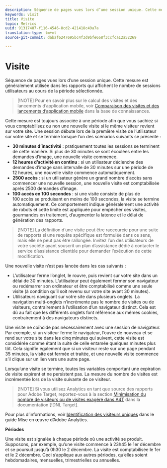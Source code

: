 ```yaml
---
description: Séquence de pages vues lors d’une session unique. Cette mesure est généralement utilisée dans les rapports qui affichent le nombre de sessions utilisateurs au cours de la période sélectionnée.
keywords: visit
title: Visite
topic: Metrics
uuid: 91317487-f116-4546-8cd2-421418c49a7a
translation-type: tm+mt
source-git-commit: dabaf6247695bc4f3d9bfe668f3ccfca12a52269

---
```



# Visite

Séquence de pages vues lors d’une session unique. Cette mesure est généralement utilisée dans les rapports qui affichent le nombre de sessions utilisateurs au cours de la période sélectionnée.

>[!NOTE] Pour en savoir plus sur le calcul des visites et des lancements d’application mobile, voir [Comparaison des visites et des lancements d’application mobile](https://helpx.adobe.com/fr/analytics/kb/compare-visits-and-mobile-app-launches.html) dans la base de connaissances.

Cette mesure est toujours associée à une période afin que vous sachiez si vous comptabilisez ou non une nouvelle visite si le même visiteur revient sur votre site. Une session débute lors de la première visite de l’utilisateur sur votre site et se termine lorsque l’un des scénarios suivants se présente :

* **30 minutes d’inactivité** : pratiquement toutes les sessions se terminent de cette manière. Si plus de 30 minutes se sont écoulées entre les demandes d’image, une nouvelle visite commence.
* **12 heures d’activité en continu** : si un utilisateur déclenche des demandes d’image sans intervalle de 30 minutes sur une période de 12 heures, une nouvelle visite commence automatiquement.
* **2500 accès** : si un utilisateur génère un grand nombre d’accès sans commencer une nouvelle session, une nouvelle visite est comptabilisée après 2500 demandes d’image.
* **100 accès en 100 secondes** : si une visite consiste de plus de 100 accès se produisant en moins de 100 secondes, la visite se termine automatiquement. Ce comportement indique généralement une activité de robots et cette limite est appliquée pour empêcher ces visites, gourmandes en traitement, d’augmenter la latence et le délai de génération des rapports.

>[!NOTE] La définition d’une visite peut être raccourcie pour une suite de rapports si une requête spécifique est formulée dans ce sens, mais elle ne peut pas être rallongée. Invitez l’un des utilisateurs de votre société ayant souscrit un plan d’assistance dédié à contacter le service d’assistance clientèle pour demander l’exécution de cette modification.

Une nouvelle visite n’est pas lancée dans les cas suivants :

* L’utilisateur ferme l’onglet, le rouvre, puis revient sur votre site dans un délai de 30 minutes. L’utilisateur peut également fermer son navigateur ou redémarrer son ordinateur et être comptabilisé comme une seule visite (à condition qu’il soit revenu sur votre site avant 30 minutes).
* Utilisateurs naviguant sur votre site dans plusieurs onglets. La navigation multi-onglets n’incrémente pas le nombre de visites ou de visiteurs, contrairement à l’utilisation d’un navigateur distinct. Cela est dû au fait que les différents onglets font référence aux mêmes cookies, contrairement à des navigateurs distincts.

Une visite ne coïncide pas nécessairement avec une session de navigateur. Par exemple, si un visiteur ferme le navigateur, l’ouvre de nouveau et se rend sur votre site dans les cinq minutes qui suivent, cette visite est considérée comme étant la suite de celle entamée quelques minutes plus tôt. Cela signifie également que si un visiteur reste sur une page pendant 35 minutes, la visite est fermée et traitée, et une nouvelle visite commence s’il clique sur un lien vers une autre page.

Lorsqu’une visite se termine, toutes les variables comportant une expiration de visite expirent et ne persistent pas. La mesure du nombre de visites est incrémentée lors de la visite suivante de ce visiteur.

>[!NOTE] Si vous utilisez Analytics en tant que source des rapports pour Adobe Target, reportez-vous à la section [Minimisation du nombre de visiteurs ou de visites exagéré dans A4T](https://marketing.adobe.com/resources/help/fr_FR/target/a4t/minimizing-inflated-visit-and-visitor-counts-a4t.html) dans la documentation [!DNL Target].

Pour plus d’informations, voir [Identification des visiteurs uniques](https://marketing.adobe.com/resources/help/fr_FR/sc/implement/visid_overview.html) dans le guide Mise en œuvre d’Adobe Analytics.

**Périodes**

Une visite est signalée à chaque période où une activité se produit. Supposons, par exemple, qu’une visite commence à 23h45 le 1er décembre et se poursuit jusqu’à 0h30 le 2 décembre. La visite est comptabilisée le 1er et le 2 décembre. Ceci s’applique aux autres périodes, qu’elles soient hebdomadaires, mensuelles, trimestrielles ou annuelles.
